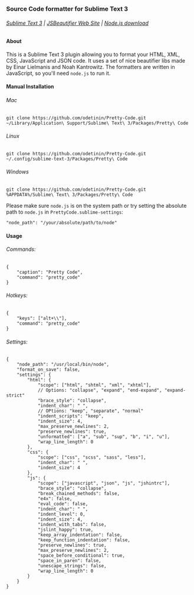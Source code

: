 ### Source Code formatter for Sublime Text 3
###### [Sublime Text 3](http://www.sublimetext.com/3) | [JSBeautifier Web Site](http://jsbeautifier.org/) | [Node.js download](http://nodejs.org/#download)

#### About
This is a Sublime Text 3 plugin allowing you to format your HTML, XML, CSS, JavaScript and JSON code. It uses a set of nice beautifier libs made by Einar Lielmanis and Noah Kantrowitz. The formatters are written in JavaScript, so you'll need `node.js` to run it.

#### Manual Installation

###### Mac

    git clone https://github.com/odetinin/Pretty-Code.git ~/Library/Application\ Support/Sublime\ Text\ 3/Packages/Pretty\ Code

###### Linux

    git clone https://github.com/odetinin/Pretty-Code.git ~/.config/sublime-text-3/Packages/Pretty\ Code

###### Windows

    git clone https://github.com/odetinin/Pretty-Code.git %APPDATA%/Sublime\ Text\ 3/Packages/Pretty\ Code

Please make sure `node.js` is on the system path or try setting the absolute path to `node.js` in `PrettyCode.sublime-settings`:

    "node_path": "/your/absolute/path/to/node"

#### Usage

###### Commands:

    {
        "caption": "Pretty Code",
        "command": "pretty_code"
    }

###### Hotkeys:

    {
        "keys": ["alt+\\"],
        "command": "pretty_code"
    }

###### Settings:

    {
        "node_path": "/usr/local/bin/node",
        "format_on_save": false,
        "settings": {
            "html": {
                "scope": ["html", "shtml", "xml", "xhtml"],
                // Options: "collapse", "expand", "end-expand", "expand-strict"
                "brace_style": "collapse",
                "indent_char": " ",
                // OPtions: "keep", "separate", "normal"
                "indent_scripts": "keep",
                "indent_size": 4,
                "max_preserve_newlines": 2,
                "preserve_newlines": true,
                "unformatted": ["a", "sub", "sup", "b", "i", "u"],
                "wrap_line_length": 0
            },
            "css": {
                "scope": ["css", "scss", "sass", "less"],
                "indent_char": " ",
                "indent_size": 4
            },
            "js": {
                "scope": ["javascript", "json", "js", "jshintrc"],
                "brace_style": "collapse",
                "break_chained_methods": false,
                "e4x": false,
                "eval_code": false,
                "indent_char": " ",
                "indent_level": 0,
                "indent_size": 4,
                "indent_with_tabs": false,
                "jslint_happy": true,
                "keep_array_indentation": false,
                "keep_function_indentation": false,
                "preserve_newlines": true,
                "max_preserve_newlines": 2,
                "space_before_conditional": true,
                "space_in_paren": false,
                "unescape_strings": false,
                "wrap_line_length": 0
            }
        }
    }
